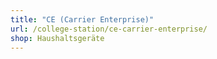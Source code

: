 ```yaml
---
title: "CE (Carrier Enterprise)"
url: /college-station/ce-carrier-enterprise/
shop: Haushaltsgeräte
---
```

